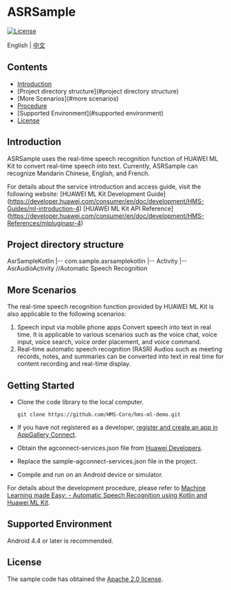 # ASRSample
[![License](https://img.shields.io/badge/Docs-hmsguides-brightgreen)](https://developer.huawei.com/consumer/en/doc/development/HMS-Guides/ml-introduction-4)

English | [中文](https://github.com/HMS-Core/hms-ml-demo/blob/master/ASRSampleKotlin/README_ZH.md)
## Contents

 * [Introduction](#Introduction)
 * [Project directory structure](#project directory structure)
 * [More Scenarios](#more scenarios)
 * [Procedure](#procedure)
 * [Supported Environment](#supported environment)
 * [License](#License)


## Introduction
ASRSample uses the real-time speech recognition function of HUAWEI ML Kit to convert real-time speech into text. Currently, ASRSample can recognize Mandarin Chinese, English, and French.

For details about the service introduction and access guide, visit the following website:
[HUAWEI ML Kit Development Guide] (https://developer.huawei.com/consumer/en/doc/development/HMS-Guides/ml-introduction-4)
[HUAWEI ML Kit API Reference] (https://developer.huawei.com/consumer/en/doc/development/HMS-References/mlpluginasr-4)

## Project directory structure
AsrSampleKotlin
    |-- com.sample.asrsamplekotlin
        |-- Activity
            |-- AsrAudioActivity //Automatic Speech Recognition

## More Scenarios
The real-time speech recognition function provided by HUAWEI ML Kit is also applicable to the following scenarios:
1. Speech input via mobile phone apps
Convert speech into text in real time. It is applicable to various scenarios such as the voice chat, voice input, voice search, voice order placement, and voice command.
2. Real-time automatic speech recognition (RASR)
Audios such as meeting records, notes, and summaries can be converted into text in real time for content recording and real-time display.

## Getting Started
 - Clone the code library to the local computer.

       git clone https://github.com/HMS-Core/hms-ml-demo.git

 - If you have not registered as a developer, [register and create an app in AppGallery Connect](https://developer.huawei.com/consumer/en/doc/start/10115).
 - Obtain the agconnect-services.json file from [Huawei Developers](https://developer.huawei.com/consumer/en/doc/development/HMS-Guides/ml-add-agc).
 - Replace the sample-agconnect-services.json file in the project.
 - Compile and run on an Android device or simulator.

For details about the development procedure, please refer to [Machine Learning made Easy: - Automatic Speech Recognition using Kotlin and Huawei ML Kit](https://forums.developer.huawei.com/forumPortal/en/topicview?tid=0201264568431750009&fid=0101187876626530001).

## Supported Environment
Android 4.4 or later is recommended.

## License
The sample code has obtained the [Apache 2.0 license](http://www.apache.org/licenses/LICENSE-2.0).
